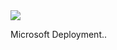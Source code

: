 <a href="https://msdeployapp20190207060809.azurewebsites.net/" target="_blank">
    <img src="http://azuredeploy.net/deploybutton.png"/>
</a>

Microsoft Deployment..